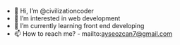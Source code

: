 - 👋 Hi, I’m @civilizationcoder
- 👀 I’m interested in web development 
- 🌱 I’m currently learning front end developing
- 📫 How to reach me? - mailto:ayseozcan7@gmail.com

<!---
civilizationcoder/civilizationcoder is a ✨ special ✨ repository because its `README.md` (this file) appears on your GitHub profile.
You can click the Preview link to take a look at your changes.
--->
